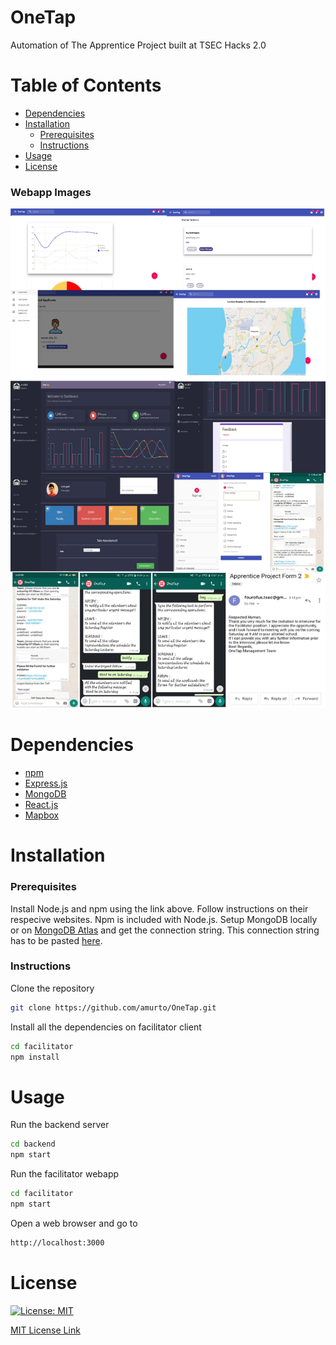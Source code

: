 # OneTap
Automation of The Apprentice Project built at TSEC Hacks 2.0

# Table of Contents

* [Dependencies](https://github.com/amurto/OneTap#dependencies)
* [Installation](https://github.com/amurto/OneTap#installation)
  * [Prerequisites](https://github.com/amurto/OneTap#prerequisites)
  * [Instructions](https://github.com/amurto/OneTap#instructions)
* [Usage](https://github.com/amurto/OneTap#usage)
* [License](https://github.com/amurto/OneTap#license)
 
### Webapp Images
![Image of Webapp](templates/demo.jpg)

# Dependencies

* [npm](https://www.npmjs.com/)
* [Express.js](https://expressjs.com/)
* [MongoDB](https://reactjs.org/)
* [React.js](https://reactjs.org/)
* [Mapbox](https://www.mapbox.com/)

# Installation

### Prerequisites

Install Node.js and npm using the link above. Follow instructions on their respecive websites. Npm is included with Node.js. Setup MongoDB locally or on [MongoDB Atlas](https://www.mongodb.com/cloud/atlas) and get the connection string. This connection string has to be pasted [here](https://github.com/amurto/OneTap/blob/master/backend/app.js). 

### Instructions

Clone the repository
```bash
git clone https://github.com/amurto/OneTap.git
```

Install all the dependencies on facilitator client
```bash
cd facilitator
npm install
```

# Usage

Run the backend server
```bash
cd backend
npm start
```

Run the facilitator webapp
```bash
cd facilitator
npm start
```

Open a web browser and go to
```bash
http://localhost:3000
```

# License

[![License: MIT](https://img.shields.io/badge/License-MIT-yellow.svg)](https://opensource.org/licenses/MIT)

[MIT License Link](https://github.com/amurto/OneTap/blob/master/LICENSE)